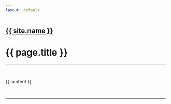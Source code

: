 ```yaml
---
layout: default
---
```


<title>{{ page.title }}</title>

<span>
<h2 style=" align-items: center"><a href={{ "index.html" | absolute_url }} class="text-norm">{{ site.name }}</a></h2>
</span>
<h1>{{ page.title }}</h1>

<hr><br>


{{ content }}

<br><hr>
